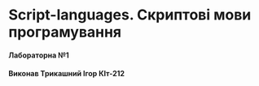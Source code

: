 # Script-languages. Скриптові мови програмування 
#### Лабораторна №1
#### Виконав Трикашний Ігор КІт-212
